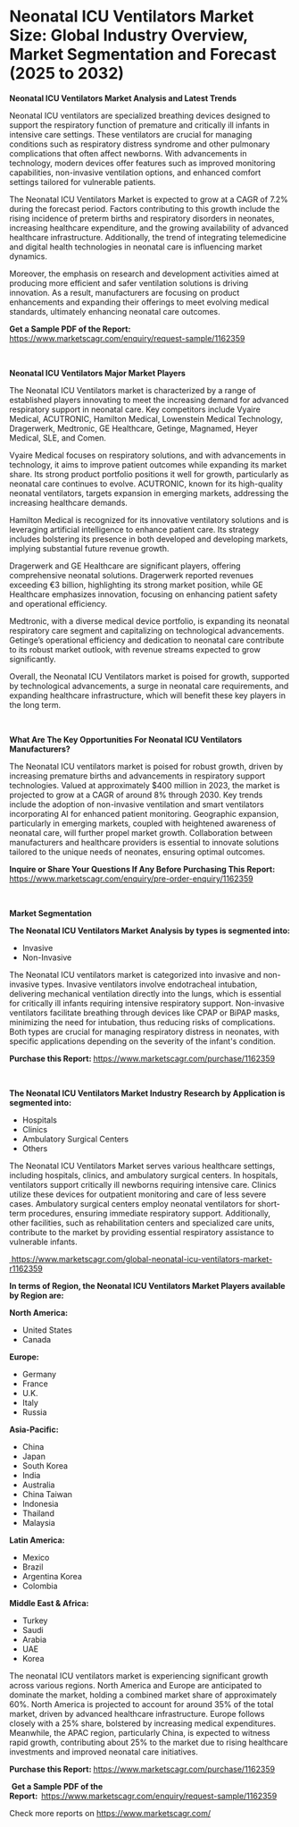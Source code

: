 <p><h1>Neonatal ICU Ventilators Market Size: Global Industry Overview, Market Segmentation and Forecast (2025 to 2032)</h1></p><p><strong>Neonatal ICU Ventilators Market Analysis and Latest Trends</strong></p>
<p><p>Neonatal ICU ventilators are specialized breathing devices designed to support the respiratory function of premature and critically ill infants in intensive care settings. These ventilators are crucial for managing conditions such as respiratory distress syndrome and other pulmonary complications that often affect newborns. With advancements in technology, modern devices offer features such as improved monitoring capabilities, non-invasive ventilation options, and enhanced comfort settings tailored for vulnerable patients.</p><p>The Neonatal ICU Ventilators Market is expected to grow at a CAGR of 7.2% during the forecast period. Factors contributing to this growth include the rising incidence of preterm births and respiratory disorders in neonates, increasing healthcare expenditure, and the growing availability of advanced healthcare infrastructure. Additionally, the trend of integrating telemedicine and digital health technologies in neonatal care is influencing market dynamics. </p><p>Moreover, the emphasis on research and development activities aimed at producing more efficient and safer ventilation solutions is driving innovation. As a result, manufacturers are focusing on product enhancements and expanding their offerings to meet evolving medical standards, ultimately enhancing neonatal care outcomes.</p></p>
<p><strong>Get a Sample PDF of the Report:&nbsp;</strong> <a href="https://www.marketscagr.com/enquiry/request-sample/1162359?utm_campaign=3198&utm_medium=2&utm_source=Github&utm_content=ia&utm_term=24032025&utm_id=neonatal-icu-ventilators">https://www.marketscagr.com/enquiry/request-sample/1162359</a></p>
<p>&nbsp;</p>
<p><strong>Neonatal ICU Ventilators Major Market Players</strong></p>
<p><p>The Neonatal ICU Ventilators market is characterized by a range of established players innovating to meet the increasing demand for advanced respiratory support in neonatal care. Key competitors include Vyaire Medical, ACUTRONIC, Hamilton Medical, Lowenstein Medical Technology, Dragerwerk, Medtronic, GE Healthcare, Getinge, Magnamed, Heyer Medical, SLE, and Comen.</p><p>Vyaire Medical focuses on respiratory solutions, and with advancements in technology, it aims to improve patient outcomes while expanding its market share. Its strong product portfolio positions it well for growth, particularly as neonatal care continues to evolve. ACUTRONIC, known for its high-quality neonatal ventilators, targets expansion in emerging markets, addressing the increasing healthcare demands.</p><p>Hamilton Medical is recognized for its innovative ventilatory solutions and is leveraging artificial intelligence to enhance patient care. Its strategy includes bolstering its presence in both developed and developing markets, implying substantial future revenue growth.</p><p>Dragerwerk and GE Healthcare are significant players, offering comprehensive neonatal solutions. Dragerwerk reported revenues exceeding €3 billion, highlighting its strong market position, while GE Healthcare emphasizes innovation, focusing on enhancing patient safety and operational efficiency.</p><p>Medtronic, with a diverse medical device portfolio, is expanding its neonatal respiratory care segment and capitalizing on technological advancements. Getinge’s operational efficiency and dedication to neonatal care contribute to its robust market outlook, with revenue streams expected to grow significantly.</p><p>Overall, the Neonatal ICU Ventilators market is poised for growth, supported by technological advancements, a surge in neonatal care requirements, and expanding healthcare infrastructure, which will benefit these key players in the long term.</p></p>
<p>&nbsp;</p>
<p><strong>What Are The Key Opportunities For Neonatal ICU Ventilators Manufacturers?</strong></p>
<p><p>The Neonatal ICU ventilators market is poised for robust growth, driven by increasing premature births and advancements in respiratory support technologies. Valued at approximately $400 million in 2023, the market is projected to grow at a CAGR of around 8% through 2030. Key trends include the adoption of non-invasive ventilation and smart ventilators incorporating AI for enhanced patient monitoring. Geographic expansion, particularly in emerging markets, coupled with heightened awareness of neonatal care, will further propel market growth. Collaboration between manufacturers and healthcare providers is essential to innovate solutions tailored to the unique needs of neonates, ensuring optimal outcomes.</p></p>
<p><strong>Inquire or Share Your Questions If Any Before Purchasing This Report:</strong> <a href="https://www.marketscagr.com/enquiry/pre-order-enquiry/1162359?utm_campaign=3198&utm_medium=2&utm_source=Github&utm_content=ia&utm_term=24032025&utm_id=neonatal-icu-ventilators">https://www.marketscagr.com/enquiry/pre-order-enquiry/1162359</a></p>
<p>&nbsp;</p>
<p><strong>Market Segmentation</strong></p>
<p><strong>The Neonatal ICU Ventilators Market Analysis by types is segmented into:</strong></p>
<p><ul><li>Invasive</li><li>Non-Invasive</li></ul></p>
<p><p>The Neonatal ICU ventilators market is categorized into invasive and non-invasive types. Invasive ventilators involve endotracheal intubation, delivering mechanical ventilation directly into the lungs, which is essential for critically ill infants requiring intensive respiratory support. Non-invasive ventilators facilitate breathing through devices like CPAP or BiPAP masks, minimizing the need for intubation, thus reducing risks of complications. Both types are crucial for managing respiratory distress in neonates, with specific applications depending on the severity of the infant's condition.</p></p>
<p><strong>Purchase this Report:&nbsp;</strong><a href="https://www.marketscagr.com/purchase/1162359?utm_campaign=3198&utm_medium=2&utm_source=Github&utm_content=ia&utm_term=24032025&utm_id=neonatal-icu-ventilators">https://www.marketscagr.com/purchase/1162359</a></p>
<p>&nbsp;</p>
<p><strong>The Neonatal ICU Ventilators Market Industry Research by Application is segmented into:</strong></p>
<p><ul><li>Hospitals</li><li>Clinics</li><li>Ambulatory Surgical Centers</li><li>Others</li></ul></p>
<p><p>The Neonatal ICU Ventilators Market serves various healthcare settings, including hospitals, clinics, and ambulatory surgical centers. In hospitals, ventilators support critically ill newborns requiring intensive care. Clinics utilize these devices for outpatient monitoring and care of less severe cases. Ambulatory surgical centers employ neonatal ventilators for short-term procedures, ensuring immediate respiratory support. Additionally, other facilities, such as rehabilitation centers and specialized care units, contribute to the market by providing essential respiratory assistance to vulnerable infants.</p></p>
<p><a href="https://www.marketscagr.com/global-neonatal-icu-ventilators-market-r1162359?utm_campaign=3198&utm_medium=2&utm_source=Github&utm_content=ia&utm_term=24032025&utm_id=neonatal-icu-ventilators">&nbsp;https://www.marketscagr.com/global-neonatal-icu-ventilators-market-r1162359</a></p>
<p><strong>In terms of Region, the Neonatal ICU Ventilators Market Players available by Region are:</strong></p>
<p>
    <p> <strong> North America: </strong>
        <ul>
            <li>United States</li>
            <li>Canada</li>
        </ul>
        </p> 
    <p> <strong> Europe: </strong>
        <ul>
            <li>Germany</li>
            <li>France</li>
            <li>U.K.</li>
            <li>Italy</li>
            <li>Russia</li>
        </ul>
        </p> 
    <p> <strong> Asia-Pacific: </strong>
        <ul>
            <li>China</li>
            <li>Japan</li>
            <li>South Korea</li>
            <li>India</li>
            <li>Australia</li>
            <li>China Taiwan</li>
            <li>Indonesia</li>
            <li>Thailand</li>
            <li>Malaysia</li>
        </ul>
        </p> 
    <p> <strong> Latin America: </strong>
        <ul>
            <li>Mexico</li>
            <li>Brazil</li>
            <li>Argentina Korea</li>
            <li>Colombia</li>
        </ul>
        </p> 
    <p> <strong> Middle East & Africa: </strong>
        <ul>
            <li>Turkey</li>
            <li>Saudi</li>
            <li>Arabia</li>
            <li>UAE</li>
            <li>Korea</li>
        </ul>
    </p>
    </p>
<p><p>The neonatal ICU ventilators market is experiencing significant growth across various regions. North America and Europe are anticipated to dominate the market, holding a combined market share of approximately 60%. North America is projected to account for around 35% of the total market, driven by advanced healthcare infrastructure. Europe follows closely with a 25% share, bolstered by increasing medical expenditures. Meanwhile, the APAC region, particularly China, is expected to witness rapid growth, contributing about 25% to the market due to rising healthcare investments and improved neonatal care initiatives.</p></p>
<p><strong>Purchase this Report: </strong><a href="https://www.marketscagr.com/purchase/1162359?utm_campaign=3198&utm_medium=2&utm_source=Github&utm_content=ia&utm_term=24032025&utm_id=neonatal-icu-ventilators">https://www.marketscagr.com/purchase/1162359</a></p>
<p>&nbsp;<strong>Get a Sample PDF of the Report:&nbsp;&nbsp;</strong><a href="https://www.marketscagr.com/enquiry/request-sample/1162359?utm_campaign=3198&utm_medium=2&utm_source=Github&utm_content=ia&utm_term=24032025&utm_id=neonatal-icu-ventilators">https://www.marketscagr.com/enquiry/request-sample/1162359</a></p>
<p><strong></strong></p>
<p>Check more reports on <a href="https://www.marketscagr.com/?utm_campaign=3198&utm_medium=2&utm_source=Github&utm_content=ia&utm_term=24032025&utm_id=neonatal-icu-ventilators">https://www.marketscagr.com/</a></p>